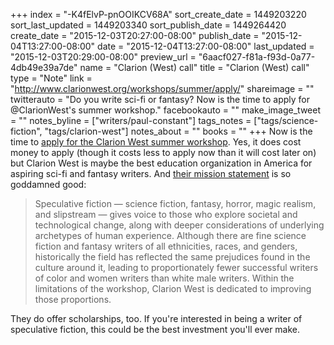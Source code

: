 +++
index = "-K4fElvP-pnOOIKCV68A"
sort_create_date = 1449203220
sort_last_updated = 1449203340
sort_publish_date = 1449264420
create_date = "2015-12-03T20:27:00-08:00"
publish_date = "2015-12-04T13:27:00-08:00"
date = "2015-12-04T13:27:00-08:00"
last_updated = "2015-12-03T20:29:00-08:00"
preview_url = "6aacf027-f81a-f93d-0a77-4db49e39a7de"
name = "Clarion (West) call"
title = "Clarion (West) call"
type = "Note"
link = "http://www.clarionwest.org/workshops/summer/apply/"
shareimage = ""
twitterauto = "Do you write sci-fi or fantasy? Now is the time to apply for @ClarionWest's summer workshop."
facebookauto = ""
make_image_tweet = ""
notes_byline = ["writers/paul-constant"]
tags_notes = ["tags/science-fiction", "tags/clarion-west"]
notes_about = ""
books = ""
+++
Now is the time to [apply for the Clarion West summer workshop](http://www.clarionwest.org/workshops/summer/apply/). Yes, it does cost money to apply (though it costs less to apply now than it will cost later on) but Clarion West is maybe the best education organization in America for aspiring sci-fi and fantasy writers. And [their mission statement](http://www.clarionwest.org/about/) is so goddamned good:

<blockquote>Speculative fiction — science fiction, fantasy, horror, magic realism, and slipstream — gives voice to those who explore societal and technological change, along with deeper considerations of underlying archetypes of human experience. Although there are fine science fiction and fantasy writers of all ethnicities, races, and genders, historically the field has reflected the same prejudices found in the culture around it, leading to proportionately fewer successful writers of color and women writers than white male writers. Within the limitations of the workshop, Clarion West is dedicated to improving those proportions.</blockquote>

They do offer scholarships, too. If you're interested in being a writer of speculative fiction, this could be the best investment you'll ever make.

